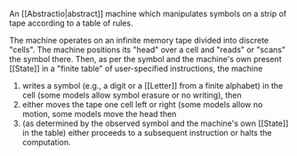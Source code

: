 An [[Abstractio|abstract]] machine which manipulates symbols on a strip of tape according to a table of rules.

The machine operates on an infinite memory tape divided into discrete "cells". The machine positions its "head" over a cell and "reads" or "scans" the symbol there. Then, as per the symbol and the machine's own present [[State]] in a "finite table" of user-specified instructions, the machine

1. writes a symbol (e.g., a digit or a [[Letter]] from a finite alphabet) in the cell (some models allow symbol erasure or no writing), then
2. either moves the tape one cell left or right (some models allow no motion, some models move the head then
3. (as determined by the observed symbol and the machine's own [[State]] in the table) either proceeds to a subsequent instruction or halts the computation.
